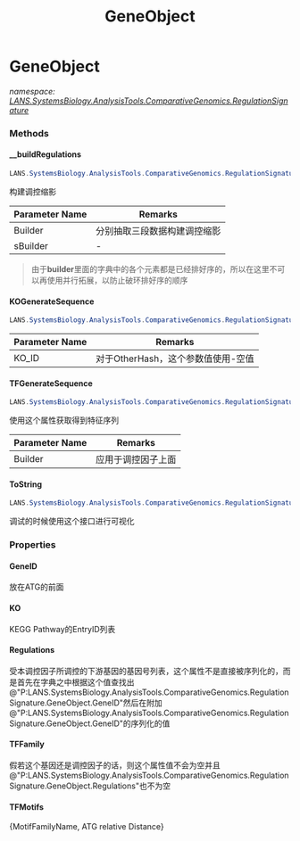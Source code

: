 ﻿---
title: GeneObject
---

# GeneObject
_namespace: [LANS.SystemsBiology.AnalysisTools.ComparativeGenomics.RegulationSignature](N-LANS.SystemsBiology.AnalysisTools.ComparativeGenomics.RegulationSignature.html)_





### Methods

#### __buildRegulations
```csharp
LANS.SystemsBiology.AnalysisTools.ComparativeGenomics.RegulationSignature.GeneObject.__buildRegulations(LANS.SystemsBiology.AnalysisTools.ComparativeGenomics.RegulationSignature.SignatureBuilder,System.Text.StringBuilder@)
```
构建调控缩影

|Parameter Name|Remarks|
|--------------|-------|
|Builder|分别抽取三段数据构建调控缩影|
|sBuilder|-|

> 由于**builder**里面的字典中的各个元素都是已经排好序的，所以在这里不可以再使用并行拓展，以防止破环排好序的顺序

#### KOGenerateSequence
```csharp
LANS.SystemsBiology.AnalysisTools.ComparativeGenomics.RegulationSignature.GeneObject.KOGenerateSequence(System.String)
```


|Parameter Name|Remarks|
|--------------|-------|
|KO_ID|对于OtherHash，这个参数值使用-空值|


#### TFGenerateSequence
```csharp
LANS.SystemsBiology.AnalysisTools.ComparativeGenomics.RegulationSignature.GeneObject.TFGenerateSequence(LANS.SystemsBiology.AnalysisTools.ComparativeGenomics.RegulationSignature.SignatureBuilder)
```
使用这个属性获取得到特征序列

|Parameter Name|Remarks|
|--------------|-------|
|Builder|应用于调控因子上面|


#### ToString
```csharp
LANS.SystemsBiology.AnalysisTools.ComparativeGenomics.RegulationSignature.GeneObject.ToString
```
调试的时候使用这个接口进行可视化


### Properties

#### GeneID
放在ATG的前面
#### KO
KEGG Pathway的EntryID列表
#### Regulations
受本调控因子所调控的下游基因的基因号列表，这个属性不是直接被序列化的，而是首先在字典之中根据这个值查找出@"P:LANS.SystemsBiology.AnalysisTools.ComparativeGenomics.RegulationSignature.GeneObject.GeneID"然后在附加@"P:LANS.SystemsBiology.AnalysisTools.ComparativeGenomics.RegulationSignature.GeneObject.GeneID"的序列化的值
#### TFFamily
假若这个基因还是调控因子的话，则这个属性值不会为空并且@"P:LANS.SystemsBiology.AnalysisTools.ComparativeGenomics.RegulationSignature.GeneObject.Regulations"也不为空
#### TFMotifs
{MotifFamilyName, ATG relative Distance}
